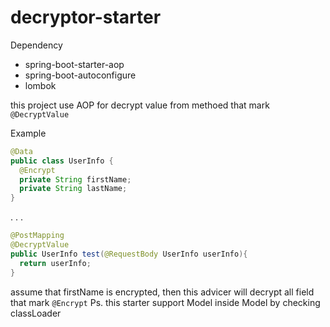# decryptor-starter

Dependency
* spring-boot-starter-aop
* spring-boot-autoconfigure
* lombok

this project use AOP for decrypt value from methoed that mark `@DecryptValue`

Example
```java
@Data
public class UserInfo {
  @Encrypt
  private String firstName;
  private String lastName;
}
```
.
.
.
```java
@PostMapping
@DecryptValue
public UserInfo test(@RequestBody UserInfo userInfo){
  return userInfo;
}
```
assume that firstName is encrypted, then this advicer will decrypt all field that mark `@Encrypt`
Ps. this starter support Model inside Model by checking classLoader


